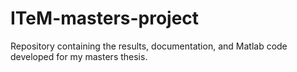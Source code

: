 # ITeM-masters-project
Repository containing the results, documentation, and Matlab code developed for my masters thesis. 

